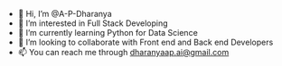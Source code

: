 - 👋 Hi, I’m @A-P-Dharanya
- 👀 I’m interested in Full Stack Developing
- 🌱 I’m currently learning Python for Data Science
- 💞️ I’m looking to collaborate with Front end and Back end Developers
- 📫 You can reach me through dharanyaap.ai@gmail.com

<!---
A-P-Dharanya/A-P-Dharanya is a ✨ special ✨ repository because its `README.md` (this file) appears on your GitHub profile.
You can click the Preview link to take a look at your changes.
--->

